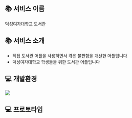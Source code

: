 **📚 서비스 이름**
---
<p></p>
덕성여자대학교 도서관
<p></p>

**📚 서비스 소개**
---
+ 직접 도서관 어플을 사용하면서 겪은 불편함을 개선한 어플입니다
+ 덕성여자대학교 학생들을 위한 도서관 어플입니다

**💻 개발환경**
---
<p></p>
<img src="https://img.shields.io/badge/figma-F24E1E?style=for-the-badge&logo=figma&logoColor=white">

**💻 프로토타입**
---
<p></p>



